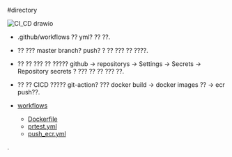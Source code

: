 #directory 

![CI_CD drawio](https://user-images.githubusercontent.com/71241225/197940501-a656cf6e-6ec2-471c-ba5a-f1df8ecd28f0.svg)

* .github/workflows ?? yml? ?? ??.
* ?? ??? master branch? push? ? ?? ??? ?? ????.
* ?? ?? ??? ?? ????? 
  github -> repositorys -> Settings -> Secrets -> Repository secrets ? ??? ?? ??
  ??? ??.
* ?? ?? CICD ????? git-action? ???
  docker build -> docker images ?? -> ecr push??.


 * [workflows](./workflows)
     * [Dockerfile](./workflows/Dockerfile)
     * [prtest.yml](./workflows/prtest.yml)
     * [push_ecr.yml](./workflows/push_ecr.yml)

.


